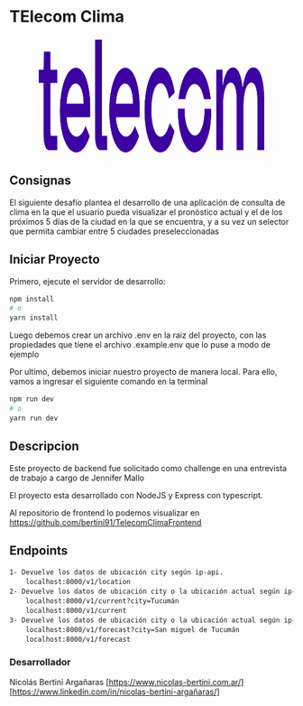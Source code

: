 # TElecom Clima

<p align="center"><a href="" target="_blank" ><img width="400" height="200"src="./public/Telecom_logo_2021.svg" alt="logo" style="max-width: 100%;border-radius: 10px;padding: 5px;"></a></p>

## Consignas

El siguiente desafío plantea el desarrollo de una aplicación de consulta de clima en la que
el usuario pueda visualizar el pronóstico actual y el de los próximos 5 días de la ciudad en
la que se encuentra, y a su vez un selector que permita cambiar entre 5 ciudades
preseleccionadas

## Iniciar Proyecto

Primero, ejecute el servidor de desarrollo:

```bash
npm install
# o
yarn install
```

Luego debemos crear un archivo .env en la raiz del proyecto, con las propiedades que tiene el archivo .example.env que lo puse a modo de ejemplo

Por ultimo, debemos iniciar nuestro proyecto de manera local. Para ello, vamos a ingresar el siguiente comando en la terminal

```bash
npm run dev
# o
yarn run dev
```

## Descripcion

Este proyecto de backend fue solicitado como challenge en una entrevista de trabajo a cargo de Jennifer Mallo

El proyecto esta desarrollado con NodeJS y Express con typescript.

Al repositorio de frontend lo podemos visualizar en https://github.com/bertini91/TelecomClimaFrontend

## Endpoints

```bash
1- Devuelve los datos de ubicación city según ip-api.
    localhost:8000/v1/location
2- Devuelve los datos de ubicación city o la ubicación actual según ip-api y el estado del tiempo actual. City es un parámetro opcional.
    localhost:8000/v1/current?city=Tucumán
    localhost:8000/v1/current
3- Devuelve los datos de ubicación city o la ubicación actual según ip-api y el estado del tiempo a 5 días. City es un parámetro opcional.
    localhost:8000/v1/forecast?city=San miguel de Tucumán
    localhost:8000/v1/forecast
```

### Desarrollador

Nicolás Bertini Argañaras
[https://www.nicolas-bertini.com.ar/]
[https://www.linkedin.com/in/nicolas-bertini-argañaras/]

